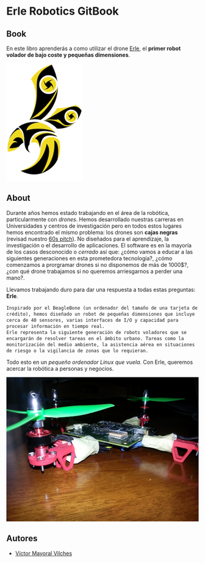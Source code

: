 Erle Robotics GitBook
=======================


Book
-----
En este libro aprenderás a como utilizar el drone [Erle](http://erlerobot.com), el **primer robot volador de bajo coste y pequeñas dimensiones**.

![erlelogo](img/erlelogo.png)


About
-----
Durante años hemos estado trabajando en el área de la robótica, particularmente con *drones*. Hemos desarrollado nuestras carreras en Universidades y centros de investigación pero en todos estos lugares hemos encontrado el mismo problema: los drones son **cajas negras** (revisad nuestro [60s pitch](https://www.youtube.com/watch?v=tKAqjyXaC18)). No diseñados para el aprendizaje, la investigación o el desarrollo de aplicaciones. El software es en la mayoría de los casos desconocido o *cerrado* así que: ¿cómo vamos a educar a las siguientes generaciones en esta prometedora tecnología?, ¿cómo comenzamos a prorgramar drones si no disponemos de más de 1000$?, ¿con qué drone trabajamos si no queremos arriesgarnos a perder una mano?.

Llevamos trabajando duro para dar una respuesta a todas estas preguntas: **Erle**.

```
Inspirado por el BeagleBone (un ordenador del tamaño de una tarjeta de crédito), hemos diseñado un robot de pequeñas dimensiones que incluye cerca de 40 sensores, varias interfaces de I/O y capacidad para procesar información en tiempo real.
Erle representa la siguiente generación de robots voladores que se encargarán de resolver tareas en el ámbito urbano. Tareas como la monitorización del medio ambiente, la asistencia aérea en situaciones de riesgo o la vigilancia de zonas que lo requieran.
```

Todo esto en un *pequeño ordenador Linux que vuela*. Con Erle, queremos acercar la robótica a personas y negocios.

![erle](img/erle.jpg)

Autores
-----
- [Víctor Mayoral Vilches](https://github.com/vmayoral)

    